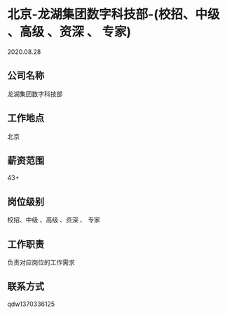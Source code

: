 # 北京-龙湖集团数字科技部-(校招、中级 、高级 、资深 、 专家)
2020.08.28
## 公司名称
龙湖集团数字科技部

## 工作地点
北京

## 薪资范围
43+

## 岗位级别
校招、中级 、高级 、资深 、 专家

## 工作职责
负责对应岗位的工作需求

## 联系方式
qdw1370336125

